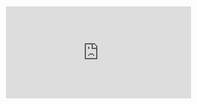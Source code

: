 <div style="position:relative;padding-bottom:48%; margin:10px">
    <iframe src="https://www.youtube.com/embed/P9ykMjS3LUo?start=0" frameborder="0" allow="accelerometer; autoplay; encrypted-media; gyroscope; picture-in-picture" allowfullscreen 
    	style="position:absolute;width:100%;height:100%;"></iframe>
</div>
